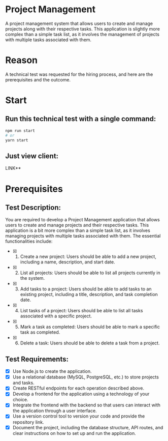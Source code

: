 # Project Management

A project management system that allows users to create and manage projects along with their respective tasks. This application is slightly more complex than a simple task list, as it involves the management of projects with multiple tasks associated with them.

# Reason

A technical test was requested for the hiring process, and here are the prerequisites and the outcome.

# Start

## Run this technical test with a single command:
```bash
npm run start
# or
yarn start
```

## Just view client:

LINK**

# Prerequisites

## Test Description:

You are required to develop a Project Management application that allows users to create and manage projects and their respective tasks. This application is a bit more complex than a simple task list, as it involves managing projects with multiple tasks associated with them. The essential functionalities include:

- [x] 1. Create a new project: Users should be able to add a new project, including a name, description, and start date.

- [x] 2. List all projects: Users should be able to list all projects currently in the system.

- [x] 3. Add tasks to a project: Users should be able to add tasks to an existing project, including a title, description, and task completion date.

- [x] 4. List tasks of a project: Users should be able to list all tasks associated with a specific project.

- [x] 5. Mark a task as completed: Users should be able to mark a specific task as completed.

- [x] 6. Delete a task: Users should be able to delete a task from a project.

## Test Requirements:

- [x] Use Node.js to create the application.
- [x] Use a relational database (MySQL, PostgreSQL, etc.) to store projects and tasks.
- [x] Create RESTful endpoints for each operation described above.
- [x] Develop a frontend for the application using a technology of your choice.
- [x] Integrate the frontend with the backend so that users can interact with the application through a user interface.
- [x] Use a version control tool to version your code and provide the repository link.
- [x] Document the project, including the database structure, API routes, and clear instructions on how to set up and run the application.